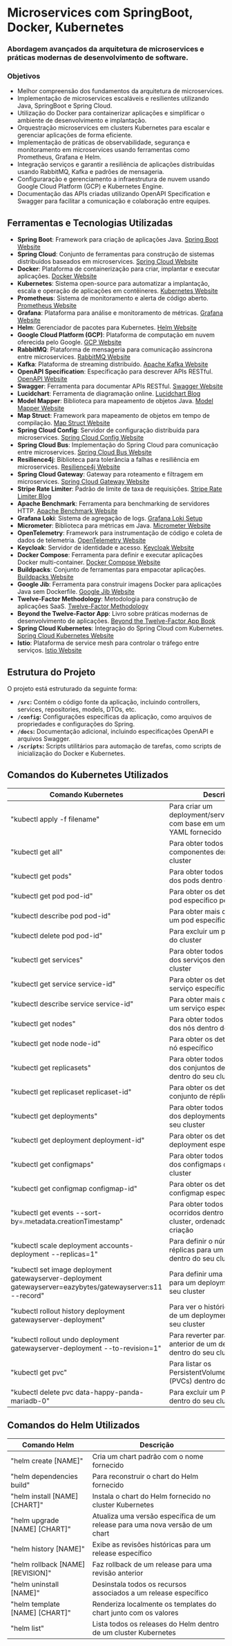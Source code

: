 # Microservices com SpringBoot, Docker, Kubernetes



### Abordagem avançados da arquitetura de microservices e práticas modernas de desenvolvimento de software.

### Objetivos

- Melhor compreensão dos fundamentos da arquitetura de microservices.
- Implementação de microservices escaláveis e resilientes utilizando Java, SpringBoot e Spring Cloud.
- Utilização do Docker para containerizar aplicações e simplificar o ambiente de desenvolvimento e implantação.
- Orquestração microservices em clusters Kubernetes para escalar e gerenciar aplicações de forma eficiente.
- Implementação de práticas de observabilidade, segurança e monitoramento em microservices usando ferramentas como Prometheus, Grafana e Helm.
- Integração serviços e garantir a resiliência de aplicações distribuídas usando RabbitMQ, Kafka e padrões de mensageria.
- Configuraração e gerenciamento a infraestrutura de nuvem usando Google Cloud Platform (GCP) e Kubernetes Engine.
- Documentação das APIs criadas utilizando OpenAPI Specification e Swagger para facilitar a comunicação e colaboração entre equipes.

## Ferramentas e Tecnologias Utilizadas

- **Spring Boot**: Framework para criação de aplicações Java. [Spring Boot Website](https://spring.io/projects/spring-boot)
- **Spring Cloud**: Conjunto de ferramentas para construção de sistemas distribuídos baseados em microservices. [Spring Cloud Website](https://spring.io/projects/spring-cloud)
- **Docker**: Plataforma de containerização para criar, implantar e executar aplicações. [Docker Website](https://www.docker.com)
- **Kubernetes**: Sistema open-source para automatizar a implantação, escala e operação de aplicações em contêineres. [Kubernetes Website](https://kubernetes.io)
- **Prometheus**: Sistema de monitoramento e alerta de código aberto. [Prometheus Website](https://prometheus.io)
- **Grafana**: Plataforma para análise e monitoramento de métricas. [Grafana Website](https://grafana.com)
- **Helm**: Gerenciador de pacotes para Kubernetes. [Helm Website](https://helm.sh)
- **Google Cloud Platform (GCP)**: Plataforma de computação em nuvem oferecida pelo Google. [GCP Website](https://cloud.google.com)
- **RabbitMQ**: Plataforma de mensageria para comunicação assíncrona entre microservices. [RabbitMQ Website](https://www.rabbitmq.com)
- **Kafka**: Plataforma de streaming distribuído. [Apache Kafka Website](https://kafka.apache.org)
- **OpenAPI Specification**: Especificação para descrever APIs RESTful. [OpenAPI Website](https://www.openapis.org)
- **Swagger**: Ferramenta para documentar APIs RESTful. [Swagger Website](https://swagger.io)
- **Lucidchart**: Ferramenta de diagramação online. [Lucidchart Blog](https://www.lucidchart.com/blog/ddd-event-storming)
- **Model Mapper**: Biblioteca para mapeamento de objetos Java. [Model Mapper Website](http://modelmapper.org)
- **Map Struct**: Framework para mapeamento de objetos em tempo de compilação. [Map Struct Website](https://mapstruct.org)
- **Spring Cloud Config**: Servidor de configuração distribuída para microservices. [Spring Cloud Config Website](https://spring.io/projects/spring-cloud-config)
- **Spring Cloud Bus**: Implementação do Spring Cloud para comunicação entre microservices. [Spring Cloud Bus Website](https://spring.io/projects/spring-cloud-bus)
- **Resilience4j**: Biblioteca para tolerância a falhas e resiliência em microservices. [Resilience4j Website](https://resilience4j.readme.io)
- **Spring Cloud Gateway**: Gateway para roteamento e filtragem em microservices. [Spring Cloud Gateway Website](https://spring.io/projects/spring-cloud-gateway)
- **Stripe Rate Limiter**: Padrão de limite de taxa de requisições. [Stripe Rate Limiter Blog](https://stripe.com/blog/rate-limiters)
- **Apache Benchmark**: Ferramenta para benchmarking de servidores HTTP. [Apache Benchmark Website](https://httpd.apache.org)
- **Grafana Loki**: Sistema de agregação de logs. [Grafana Loki Setup](https://grafana.com/docs/loki/latest/get-started/quick-start/)
- **Micrometer**: Biblioteca para métricas em Java. [Micrometer Website](https://micrometer.io)
- **OpenTelemetry**: Framework para instrumentação de código e coleta de dados de telemetria. [OpenTelemetry Website](https://opentelemetry.io)
- **Keycloak**: Servidor de identidade e acesso. [Keycloak Website](https://www.keycloak.org)
- **Docker Compose**: Ferramenta para definir e executar aplicações Docker multi-container. [Docker Compose Website](https://docs.docker.com/compose/)
- **Buildpacks**: Conjunto de ferramentas para empacotar aplicações. [Buildpacks Website](https://buildpacks.io)
- **Google Jib**: Ferramenta para construir imagens Docker para aplicações Java sem Dockerfile. [Google Jib Website](https://github.com/GoogleContainerTools/jib)
- **Twelve-Factor Methodology**: Metodologia para construção de aplicações SaaS. [Twelve-Factor Methodology](https://12factor.net)
- **Beyond the Twelve-Factor App**: Livro sobre práticas modernas de desenvolvimento de aplicações. [Beyond the Twelve-Factor App Book](https://www.oreilly.com/library/view/beyond-the-twelve-factor/9781492042631)
- **Spring Cloud Kubernetes**: Integração do Spring Cloud com Kubernetes. [Spring Cloud Kubernetes Website](https://spring.io/projects/spring-cloud-kubernetes)
- **Istio**: Plataforma de service mesh para controlar o tráfego entre serviços. [Istio Website](https://istio.io)

## Estrutura do Projeto

O projeto está estruturado da seguinte forma:

- **`/src`:** Contém o código fonte da aplicação, incluindo controllers, services, repositories, models, DTOs, etc.
- **`/config`:** Configurações específicas da aplicação, como arquivos de propriedades e configurações do Spring.
- **`/docs`:** Documentação adicional, incluindo especificações OpenAPI e arquivos Swagger.
- **`/scripts`:** Scripts utilitários para automação de tarefas, como scripts de inicialização do Docker e Kubernetes.

## Comandos do Kubernetes Utilizados

|     Comando Kubernetes       |     Descrição          |
| ------------- | ------------- |
| "kubectl apply -f filename" | Para criar um deployment/service/configmap com base em um arquivo YAML fornecido |
| "kubectl get all" | Para obter todos os componentes dentro do seu cluster |
| "kubectl get pods" | Para obter todos os detalhes dos pods dentro do seu cluster |
| "kubectl get pod pod-id" | Para obter os detalhes de um pod específico pelo ID |
| "kubectl describe pod pod-id" | Para obter mais detalhes de um pod específico pelo ID |
| "kubectl delete pod pod-id" | Para excluir um pod específico do cluster |
| "kubectl get services" | Para obter todos os detalhes dos serviços dentro do seu cluster |
| "kubectl get service service-id" | Para obter os detalhes de um serviço específico pelo ID |
| "kubectl describe service service-id" | Para obter mais detalhes de um serviço específico pelo ID |
| "kubectl get nodes" | Para obter todos os detalhes dos nós dentro do seu cluster |
| "kubectl get node node-id" | Para obter os detalhes de um nó específico |
| "kubectl get replicasets" | Para obter todos os detalhes dos conjuntos de réplicas dentro do seu cluster |
| "kubectl get replicaset replicaset-id" | Para obter os detalhes de um conjunto de réplicas específico |
| "kubectl get deployments" | Para obter todos os detalhes dos deployments dentro do seu cluster |
| "kubectl get deployment deployment-id" | Para obter os detalhes de um deployment específico |
| "kubectl get configmaps" | Para obter todos os detalhes dos configmaps dentro do seu cluster |
| "kubectl get configmap configmap-id" | Para obter os detalhes de um configmap específico |
| "kubectl get events --sort-by=.metadata.creationTimestamp" | Para obter todos os eventos ocorridos dentro do seu cluster, ordenados por data de criação |
| "kubectl scale deployment accounts-deployment --replicas=1" | Para definir o número de réplicas para um deployment dentro do seu cluster |
| "kubectl set image deployment gatewayserver-deployment gatewayserver=eazybytes/gatewayserver:s11 --record" | Para definir uma nova imagem para um deployment dentro do seu cluster |
| "kubectl rollout history deployment gatewayserver-deployment" | Para ver o histórico de rollout de um deployment dentro do seu cluster |
| "kubectl rollout undo deployment gatewayserver-deployment --to-revision=1" | Para reverter para uma revisão anterior de um deployment dentro do seu cluster |
| "kubectl get pvc" | Para listar os PersistentVolumeClaims (PVCs) dentro do seu cluster |
| "kubectl delete pvc data-happy-panda-mariadb-0" | Para excluir um PVC específico dentro do seu cluster |

## Comandos do Helm Utilizados

|     Comando Helm       |     Descrição          |
| ------------- | ------------- |
| "helm create [NAME]" | Cria um chart padrão com o nome fornecido |
| "helm dependencies build" | Para reconstruir o chart do Helm fornecido |
| "helm install [NAME] [CHART]" | Instala o chart do Helm fornecido no cluster Kubernetes |
| "helm upgrade [NAME] [CHART]" | Atualiza uma versão específica de um release para uma nova versão de um chart |
| "helm history [NAME]" | Exibe as revisões históricas para um release específico |
| "helm rollback [NAME] [REVISION]" | Faz rollback de um release para uma revisão anterior |
| "helm uninstall [NAME]" | Desinstala todos os recursos associados a um release específico |
| "helm template [NAME] [CHART]" | Renderiza localmente os templates do chart junto com os valores |
| "helm list" | Lista todos os releases do Helm dentro de um cluster Kubernetes |

